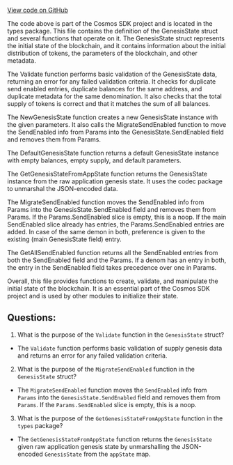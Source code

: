 [View code on GitHub](https://github.com/cosmos/cosmos-sdk/blob/main/x/bank/types/genesis.go)

The code above is part of the Cosmos SDK project and is located in the types package. This file contains the definition of the GenesisState struct and several functions that operate on it. The GenesisState struct represents the initial state of the blockchain, and it contains information about the initial distribution of tokens, the parameters of the blockchain, and other metadata.

The Validate function performs basic validation of the GenesisState data, returning an error for any failed validation criteria. It checks for duplicate send enabled entries, duplicate balances for the same address, and duplicate metadata for the same denomination. It also checks that the total supply of tokens is correct and that it matches the sum of all balances.

The NewGenesisState function creates a new GenesisState instance with the given parameters. It also calls the MigrateSendEnabled function to move the SendEnabled info from Params into the GenesisState.SendEnabled field and removes them from Params.

The DefaultGenesisState function returns a default GenesisState instance with empty balances, empty supply, and default parameters.

The GetGenesisStateFromAppState function returns the GenesisState instance from the raw application genesis state. It uses the codec package to unmarshal the JSON-encoded data.

The MigrateSendEnabled function moves the SendEnabled info from Params into the GenesisState.SendEnabled field and removes them from Params. If the Params.SendEnabled slice is empty, this is a noop. If the main SendEnabled slice already has entries, the Params.SendEnabled entries are added. In case of the same demon in both, preference is given to the existing (main GenesisState field) entry.

The GetAllSendEnabled function returns all the SendEnabled entries from both the SendEnabled field and the Params. If a denom has an entry in both, the entry in the SendEnabled field takes precedence over one in Params.

Overall, this file provides functions to create, validate, and manipulate the initial state of the blockchain. It is an essential part of the Cosmos SDK project and is used by other modules to initialize their state.
## Questions: 
 1. What is the purpose of the `Validate` function in the `GenesisState` struct?
- The `Validate` function performs basic validation of supply genesis data and returns an error for any failed validation criteria.

2. What is the purpose of the `MigrateSendEnabled` function in the `GenesisState` struct?
- The `MigrateSendEnabled` function moves the `SendEnabled` info from `Params` into the `GenesisState.SendEnabled` field and removes them from `Params`. If the `Params.SendEnabled` slice is empty, this is a noop.

3. What is the purpose of the `GetGenesisStateFromAppState` function in the `types` package?
- The `GetGenesisStateFromAppState` function returns the `GenesisState` given raw application genesis state by unmarshalling the JSON-encoded `GenesisState` from the `appState` map.